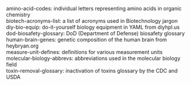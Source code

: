 amino-acid-codes: individual letters representing amino acids in organic chemistry  
biotech-acronyms-list: a list of acronyms used in Biotechnology jargon  
diy-bio-equip: do-it-yourself biology equipment in YAML from diyhpl.us  
dod-biosafety-glossary: DoD (Department of Defense) biosafety glossary  
human-brain-genes: genetic composition of the human brain from heybryan.org  
measure-unit-defines: definitions for various measurement units  
molecular-biology-abbrevs: abbreviations used in the molecular biology field  
toxin-removal-glossary: inactivation of toxins glossary by the CDC and USDA  
